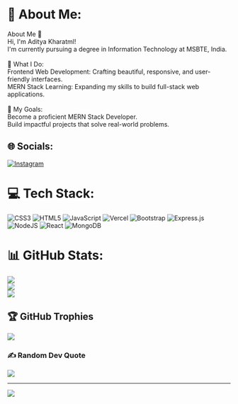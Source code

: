 # 💫 About Me:
About Me 👋<br>Hi, I'm Aditya Kharatml!<br>I'm currently pursuing a degree in Information Technology at MSBTE, India.<br><br>🌟 What I Do:<br>Frontend Web Development: Crafting beautiful, responsive, and user-friendly interfaces.<br>MERN Stack Learning: Expanding my skills to build full-stack web applications.<br> <br>🚀 My Goals:<br>Become a proficient MERN Stack Developer.<br>Build impactful projects that solve real-world problems.


## 🌐 Socials:
[![Instagram](https://img.shields.io/badge/Instagram-%23E4405F.svg?logo=Instagram&logoColor=white)](https://instagram.com/aditya_kharatmal ) 

# 💻 Tech Stack:
![CSS3](https://img.shields.io/badge/css3-%231572B6.svg?style=for-the-badge&logo=css3&logoColor=white) ![HTML5](https://img.shields.io/badge/html5-%23E34F26.svg?style=for-the-badge&logo=html5&logoColor=white) ![JavaScript](https://img.shields.io/badge/javascript-%23323330.svg?style=for-the-badge&logo=javascript&logoColor=%23F7DF1E) ![Vercel](https://img.shields.io/badge/vercel-%23000000.svg?style=for-the-badge&logo=vercel&logoColor=white) ![Bootstrap](https://img.shields.io/badge/bootstrap-%238511FA.svg?style=for-the-badge&logo=bootstrap&logoColor=white) ![Express.js](https://img.shields.io/badge/express.js-%23404d59.svg?style=for-the-badge&logo=express&logoColor=%2361DAFB) ![NodeJS](https://img.shields.io/badge/node.js-6DA55F?style=for-the-badge&logo=node.js&logoColor=white) ![React](https://img.shields.io/badge/react-%2320232a.svg?style=for-the-badge&logo=react&logoColor=%2361DAFB) ![MongoDB](https://img.shields.io/badge/MongoDB-%234ea94b.svg?style=for-the-badge&logo=mongodb&logoColor=white)
# 📊 GitHub Stats:
![](https://github-readme-stats.vercel.app/api?username=adityakk2305&theme=dark&hide_border=false&include_all_commits=false&count_private=false)<br/>
![](https://github-readme-streak-stats.herokuapp.com/?user=adityakk2305&theme=dark&hide_border=false)<br/>
![](https://github-readme-stats.vercel.app/api/top-langs/?username=adityakk2305&theme=dark&hide_border=false&include_all_commits=false&count_private=false&layout=compact)

## 🏆 GitHub Trophies
![](https://github-profile-trophy.vercel.app/?username=adityakk2305&theme=radical&no-frame=false&no-bg=true&margin-w=4)

### ✍️ Random Dev Quote
![](https://quotes-github-readme.vercel.app/api?type=horizontal&theme=radical)

---
[![](https://visitcount.itsvg.in/api?id=adityakk2305&icon=0&color=0)](https://visitcount.itsvg.in)

<!-- Proudly created with GPRM ( https://gprm.itsvg.in ) -->
